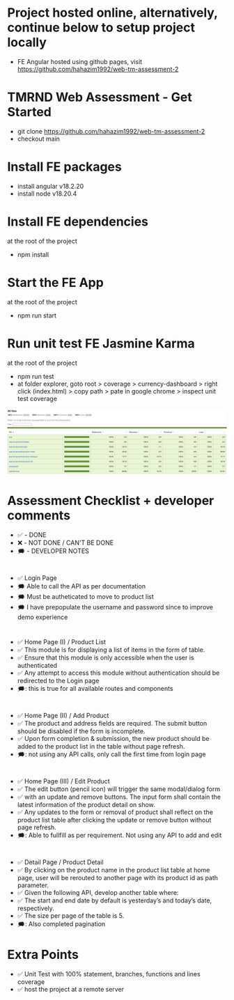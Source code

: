 # Project hosted online, alternatively, continue below to setup project locally
- FE Angular hosted using github pages, visit https://github.com/hahazim1992/web-tm-assessment-2


# TMRND Web Assessment - Get Started

- git clone https://github.com/hahazim1992/web-tm-assessment-2
- checkout main

# Install FE packages

- install angular v18.2.20
- install node v18.20.4

# Install FE dependencies

at the root of the project
- npm install

# Start the FE App

at the root of the project
- npm run start

# Run unit test FE Jasmine Karma

at the root of the project
- npm run test
- at folder explorer, goto root > coverage > currency-dashboard > right click (index.html) > copy path > pate in google chrome > inspect unit test coverage

![App Preview](./unit-test-report.png)

# Assessment Checklist + developer comments

- ✅ - DONE
- ❌ - NOT DONE / CAN'T BE DONE
- 🗯️ - DEVELOPER NOTES
#
- ✅ Login Page
- 🗯️ Able to call the API as per documentation
- 🗯️ Must be autheticated to move to product list
- 🗯️ I have prepopulate the username and password since to improve demo experience 
#
- ✅ Home Page (I) / Product List
- ✅ This module is for displaying a list of items in the form of table.
- ✅ Ensure that this module is only accessible when the user is authenticated
- ✅ Any attempt to access this module without authentication should be redirected to the Login page
- 🗯️: this is true for all available routes and components
#
- ✅ Home Page (II) / Add Product
- ✅ The product and address fields are required. The submit button should be disabled if the form is incomplete.
- ✅ Upon form completion & submission, the new product should be added to the product list in the table without page refresh.
- 🗯️: not using any API calls, only call the first time from login page
#
- ✅ Home Page (III) / Edit Product
- ✅ The edit button (pencil icon) will trigger the same modal/dialog form
- ✅ with an update and remove buttons. The input form shall contain the latest information of the product detail on show.
- ✅ Any updates to the form or removal of product shall reflect on the product list table after clicking the update or remove button without page refresh.
- 🗯️: Able to fullfill as per requirement. Not using any API to add and edit
#
- ✅ Detail Page / Product Detail
- ✅ By clicking on the product name in the product list table at home page, user will be rerouted to another page with its product id as path parameter.
- ✅ Given the following API, develop another table where:
- ✅ The start and end date by default is yesterday’s and today’s date, respectively.
- ✅ The size per page of the table is 5.
- 🗯️: Also completed pagination

# Extra Points

- ✅ Unit Test with 100% statement, branches, functions and lines coverage
- ✅ host the project at a remote server

